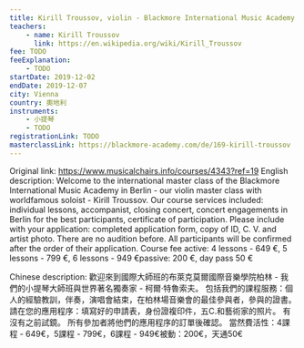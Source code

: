 ```yaml
---
title: Kirill Troussov, violin - Blackmore International Music Academy
teachers:
	- name: Kirill Troussov
	  link: https://en.wikipedia.org/wiki/Kirill_Troussov
fee: TODO
feeExplanation: 
	- TODO
startDate: 2019-12-02
endDate: 2019-12-07
city: Vienna
country: 奧地利
instruments:
	- 小提琴
	- TODO
registrationLink: TODO
masterclassLink: https://blackmore-academy.com/de/169-kirill-troussov
---
```

Original link: https://www.musicalchairs.info/courses/4343?ref=19
English description:
Welcome to the international master class of the Blackmore International Music Academy in Berlin - our violin master class with worldfamous soloist - Kirill Troussov.
 Our course services included: individual lessons, accompanist, closing concert, concert engagements in Berlin for the best participants, certificate of participation.
 Please include with your application: completed application form, copy of ID, C.
V.
 and artist photo.
 There are no audition before.
 All participants will be confirmed after the order of their application.
Course fee active: 4 lessons - 649 €, 5 lessons - 799 €, 6 lessons - 949 €passive: 200 €, day pass 50 €

Chinese description:
歡迎來到國際大師班的布萊克莫爾國際音樂學院柏林 - 我們的小提琴大師班與世界著名獨奏家 - 柯爾·特魯索夫。
包括我們的課程服務：個人的經驗教訓，伴奏，演唱會結束，在柏林場音樂會的最佳參與者，參與的證書。
請在您的應用程序：填寫好的申請表，身份證複印件，五C.和藝術家的照片。
有沒有之前試鏡。
所有參加者將他們的應用程序的訂單後確認。
當然費活性：4課程 -  649€，5課程 -  799€，6課程 -  949€被動：200€，天通50€
